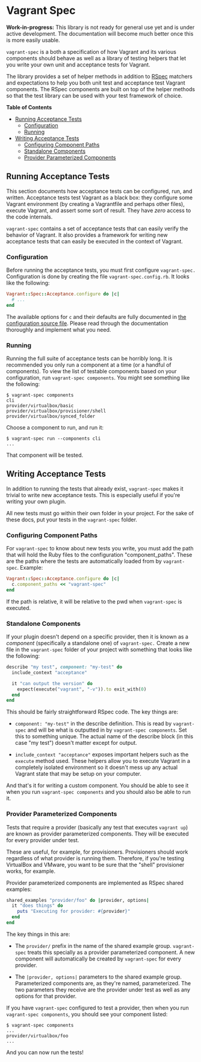 # Vagrant Spec

**Work-in-progress:** This library is not ready for general use yet and
is under active development. The documentation will become much better once
this is more easily usable.

`vagrant-spec` is a both a specification of how Vagrant and its various
components should behave as well as a library of testing helpers that
let you write your own unit and acceptance tests for Vagrant.

The library provides a set of helper methods in addition to
[RSpec](https://github.com/rspec/rspec) matchers and expectations to help
you both unit test and acceptance test Vagrant components. The RSpec
components are built on top of the helper methods so that the test library
can be used with your test framework of choice.

**Table of Contents** 

- [Running Acceptance Tests](#running-acceptance-tests)
	- [Configuration](#configuration)
	- [Running](#running)
- [Writing Acceptance Tests](#writing-acceptance-tests)
	- [Configuring Component Paths](#configuring-component-paths)
	- [Standalone Components](#standalone-components)
	- [Provider Parameterized Components](#provider-parameterized-components)

## Running Acceptance Tests

This section documents how acceptance tests can be configured, run, and
written. Acceptance tests test Vagrant as a black box: they configure some
Vagrant environment (by creating a Vagrantfile and perhaps other files),
execute Vagrant, and assert some sort of result. They have _zero_ access
to the code internals.

`vagrant-spec` contains a set of acceptance tests that can easily verify
the behavior of Vagrant. It also provides a framework for writing new
acceptance tests that can easily be executed in the context of Vagrant.

### Configuration

Before running the acceptance tests, you must first configure
`vagrant-spec.` Configuration is done by creating the file 
`vagrant-spec.config.rb`. It looks like the following:

```ruby
Vagrant::Spec::Acceptance.configure do |c|
  # ...
end
```

The available options for `c` and their defaults are fully documented
in [the configuration source file](https://github.com/mitchellh/vagrant-spec/blob/master/lib/vagrant-spec/acceptance/configuration.rb). Please read through the documentation thoroughly and
implement what you need.

### Running

Running the full suite of acceptance tests can be horribly long.
It is recommended you only run a component at a time (or a handful
of components). To view the list of testable components based on 
your configuration, run `vagrant-spec components`. You might
see something like the following:

```
$ vagrant-spec components
cli
provider/virtualbox/basic
provider/virtualbox/provisioner/shell
provider/virtualbox/synced_folder
```

Choose a component to run, and run it:

```
$ vagrant-spec run --components cli
...
```

That component will be tested.

## Writing Acceptance Tests

In addition to running the tests that already exist, `vagrant-spec`
makes it trivial to write new acceptance tests. This is especially
useful if you're writing your own plugin.

All new tests must go within their own folder in your project.
For the sake of these docs, put your tests in the `vagrant-spec`
folder.

### Configuring Component Paths

For `vagrant-spec` to know about new tests you write, you must
add the path that will hold the Ruby files to the configuration
"component_paths". These are the paths where the tests are 
automatically loaded from by `vagrant-spec`. Example:

```ruby
Vagrant::Spec::Acceptance.configure do |c|
  c.component_paths << "vagrant-spec"
end
```

If the path is relative, it will be relative to the pwd when 
`vagrant-spec` is executed.

### Standalone Components

If your plugin doesn't depend on a specific provider, then it is
known as a _component_ (specifically a standalone one) of
`vagrant-spec.` Create a new file in the `vagrant-spec` folder
of your project with something that looks like the following:

```ruby
describe "my test", component: "my-test" do
  include_context "acceptance"

  it "can output the version" do
    expect(execute("vagrant", "-v")).to exit_with(0)
  end
end
```

This should be fairly straightforward RSpec code. The key
things are:

* `component: "my-test"` in the describe definition. This is read
  by `vagrant-spec` and will be what is outputted in by
  `vagrant-spec components`. Set this to something unique. The actual
  name of the describe block (in this case "my test") doesn't matter
  except for output.

* `include_context "acceptance"` exposes important helpers such
  as the `execute` method used. These helpers allow you to execute
  Vagrant in a completely isolated environment so it doesn't mess up
  any actual Vagrant state that may be setup on your computer.

And that's it for writing a custom component. You should be able to
see it when you run `vagrant-spec components` and you should also
be able to run it.

### Provider Parameterized Components

Tests that require a provider (basically any test that executes
`vagrant up`) are known as provider parameterized components. They
will be executed for every provider under test. 

These are useful, for example, for provisioners. Provisioners should
work regardless of what provider is running them. Therefore, if you're
testing VirtualBox and VMware, you want to be sure that the "shell"
provisioner works, for example. 

Provider parameterized components are implemented as RSpec
shared examples:

```ruby
shared_examples "provider/foo" do |provider, options|
  it "does things" do
    puts "Executing for provider: #{provider}"
  end
end
```

The key things in this are:

* The `provider/` prefix in the name of the shared example group.
  `vagrant-spec` treats this specially as a provider parameterized
  component. A new component will automatically be created by
  `vagrant-spec` for every provider.

* The `|provider, options|` parameters to the shared example group. 
  Parameterized components are, as they're named, parameterized. 
  The two parameters they receive are the provider under test
  as well as any options for that provider.

If you have `vagrant-spec` configured to test a provider, then when
you run `vagrant-spec components`, you should see your component
listed:

```
$ vagrant-spec components
...
provider/virtualbox/foo
...
```

And you can now run the tests!
